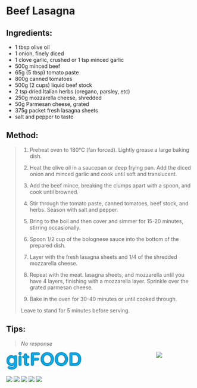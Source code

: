 # Beef Lasagna

## Ingredients:

- 1 tbsp olive oil
- 1 onion, finely diced
- 1 clove garlic, crushed or 1 tsp minced garlic
- 500g minced beef
- 65g (5 tbsp) tomato paste
- 800g canned tomatoes
- 500g (2 cups) liquid beef stock
- 2 tsp dried Italian herbs (oregano, parsley, etc)
- 250g mozzarella cheese, shredded
- 50g Parmesan cheese, grated
- 375g packet fresh lasagna sheets
- salt and pepper to taste

## Method:

> 1. Preheat oven to 180°C (fan forced). Lightly grease a large baking dish.
> 
> 2. Heat the olive oil in a saucepan or deep frying pan. Add the diced onion and minced garlic and cook until soft and translucent.
> 
> 3. Add the beef mince, breaking the clumps apart with a spoon, and cook until browned.
> 
> 4. Stir through the tomato paste, canned tomatoes, beef stock, and herbs. Season with salt and pepper.
> 
> 5. Bring to the boil and then cover and simmer for 15-20 minutes, stirring occasionally.
> 
> 6. Spoon 1/2 cup of the bolognese sauce into the bottom of the prepared dish.
> 
> 7. Layer with the fresh lasagna sheets and 1/4 of the shredded mozzarella cheese.
> 
> 8. Repeat with the meat. lasagna sheets, and mozzarella until you have 4 layers, finishing with a mozzarella layer. Sprinkle over the grated parmesan cheese.
> 
> 9. Bake in the oven for 30-40 minutes or until cooked through.
> 
> Leave to stand for 5 minutes before serving.

## Tips:

> _No response_


<img src="../images/logo_sm.png" width="40%" />

<img src="https://profile-counter.glitch.me/gitfood_beeflasagna/count.svg" width="20%" align="right" />

<img src="https://img.shields.io/badge/tag-baked-blue.svg" /> <img src="https://img.shields.io/badge/tag-stovetop-blue.svg" /> <img src="https://img.shields.io/badge/tag-dinner-blue.svg" /> <img src="https://img.shields.io/badge/tag-italian-blue.svg" /> <img src="https://img.shields.io/badge/tag-easy-blue.svg" /> 